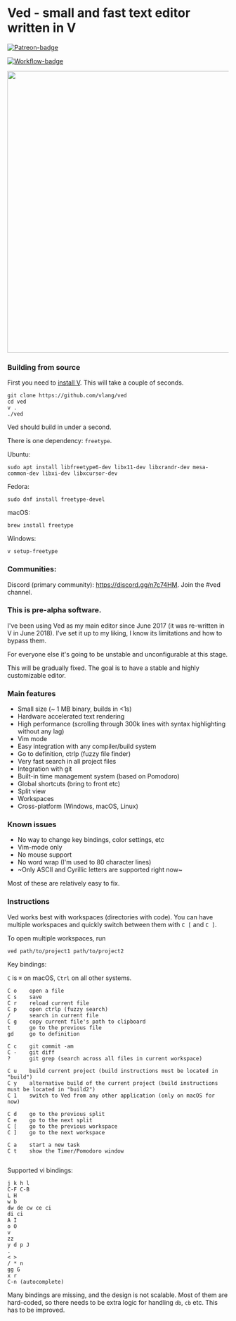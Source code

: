 # Ved - small and fast text editor written in V

[![Patreon-badge](https://img.shields.io/badge/Patreon-F96854?style=for-the-badge&logo=patreon&logoColor=white)](https://www.patreon.com/vlang)

[![Workflow-badge](https://github.com/vlang/ved/workflows/CI/badge.svg)](https://github.com/vlang/ved/commits/master)

<img width="640" src="https://user-images.githubusercontent.com/687996/63223411-807a7700-c1bd-11e9-82fc-e2362907024a.png"> 


### Building from source

First you need to [install V](https://github.com/vlang/v#installing-v-from-source). This will take a couple of seconds.

```
git clone https://github.com/vlang/ved
cd ved
v .
./ved
```

Ved should build in under a second.

There is one dependency: `freetype`.

Ubuntu:
```
sudo apt install libfreetype6-dev libx11-dev libxrandr-dev mesa-common-dev libxi-dev libxcursor-dev
```

Fedora:
```
sudo dnf install freetype-devel
```

macOS:
```
brew install freetype
```

Windows:
```
v setup-freetype
```

### Communities:

Discord (primary community): https://discord.gg/n7c74HM. Join the #ved channel.

### This is pre-alpha software.

I've been using Ved as my main editor since June 2017 (it was re-written in V in June 2018).
I've set it up to my liking, I know its limitations and how to bypass them.

For everyone else it's going to be unstable and unconfigurable at this stage.

This will be gradually fixed. The goal is to have a stable and highly customizable editor.

### Main features

- Small size (~ 1 MB binary, builds in <1s)
- Hardware accelerated text rendering
- High performance (scrolling through 300k lines with syntax highlighting without any lag)
- Vim mode
- Easy integration with any compiler/build system
- Go to definition, ctrlp (fuzzy file finder)
- Very fast search in all project files
- Integration with git
- Built-in time management system (based on Pomodoro)
- Global shortcuts (bring to front etc)
- Split view
- Workspaces
- Cross-platform (Windows, macOS, Linux)

### Known issues

- No way to change key bindings, color settings, etc
- Vim-mode only
- No mouse support
- No word wrap (I'm used to 80 character lines)
- ~Only ASCII and Cyrillic letters are supported right now~

Most of these are relatively easy to fix.

### Instructions

Ved works best with workspaces (directories with code).
You can have multiple workspaces and quickly switch between them with `C [` and `C ]`.

To open multiple workspaces, run

`ved path/to/project1 path/to/project2`

Key bindings:

`C` is `⌘` on macOS, `Ctrl` on all other systems.

```
C o    open a file
C s    save
C r    reload current file
C p    open ctrlp (fuzzy search)
/      search in current file
C g    copy current file's path to clipboard
t      go to the previous file
gd     go to definition

C c    git commit -am
C -    git diff
?      git grep (search across all files in current workspace)

C u    build current project (build instructions must be located in "build")
C y    alternative build of the current project (build instructions must be located in "build2")
C 1    switch to Ved from any other application (only on macOS for now)

C d    go to the previous split
C e    go to the next split
C [    go to the previous workspace
C ]    go to the next workspace

C a    start a new task
C t    show the Timer/Pomodoro window


```

Supported vi bindings:
```
j k h l
C-F C-B
L H
w b
dw de cw ce ci
di ci
A I
o O
v
zz
y d p J
.
< >
/ * n
gg G
x r
C-n (autocomplete)
```

Many bindings are missing, and the design is not scalable.
Most of them are hard-coded, so there needs to be extra logic for handling `db`, `cb` etc.
This has to be improved.

<!-- Links -->
[workflow-badge]: https://github.com/vlang/ved/workflows/CI/badge.svg
[patreon-badge]: https://img.shields.io/endpoint.svg?url=https%3A%2F%2Fshieldsio-patreon.vercel.app%2Fapi%3Fusername%3Dvlang%26type%3Dpledges

[workflow-url]: https://github.com/vlang/ved/commits/master
[patreon-url]: https://patreon.com/vlang
